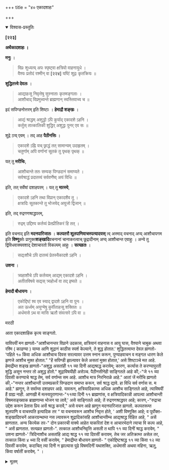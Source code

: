 +++
title = "४० एकादशाहः"

+++


<details open><summary>विश्वास-प्रस्तुतिः</summary>

**[२२३]**

**अथैकादशाहः ।**

**मनुः** ।

> विप्रः शुध्यत्य् अपः स्पृष्ट्वा क्षत्रियो वाहनायुधे ।  
वैश्यः प्रतोदं रश्मीन् वा **[२२४]** यष्टिं शूद्रः कृतक्रियः ॥

**शुद्धितत्त्वे देवलः** ।

> आद्याहःसु निवृत्तेषु सुस्नाताः कृतमङ्गलाः ।  
आशौचाद् विप्रमुच्यन्ते ब्राह्मणान् स्वस्तिवाच्य च ॥

इदं सपिण्डनोत्तरम् इति शिष्टाः । **हेमाद्रौ शङ्खः** । 

> आद्यं श्राद्धम् अशुद्धो ऽपि कुर्याद् एकादशे ऽहनि ।  
कर्तुस् तात्कालिकी शुद्धिर् अशुद्धः पुनर् एव सः ॥

शूद्रे ऽप्य् एवम् । तद् आह **पैठीनसिः** ।

> एकादशे ऽह्नि यच् छ्राद्धं तत् सामान्यम् उदाहृतम् ।  
चतुर्णाम् अपि वर्णानां सूतकं तु पृथक् पृथक् ॥

यत् तु **मरीचिः**,

> आशौचान्ते ततः सम्यक् पिण्डदानं समाप्यते ।  
सर्वश्राद्धं प्रदातव्यं सर्ववर्णेष्व् अयं विधिः ॥

इति, तत् सर्वेषां दशाहपरम् । यत् तु **मात्स्ये**,

> एकादशे ऽहनि तथा विप्रान् एकादशैव तु ।  
क्षत्रादिः सूतकान्ते तु भोजयेद् अयुजो द्विजान् ॥

इति, तद् रुद्रगणश्राद्धपरम्,

> रुद्रम् उद्दिश्य कर्तव्यं प्रेतप्रीतिकरं हि तत् ।

इति वचनाद् इति **मदनपारिजातः** । **कल्पतरौ शूलपाणिवाचस्पत्यादयस्** त्व् अस्माद् वचनाद् अप्य् आशौचापगम इति **विष्णू**क्तेः प्रागुक्त**शङ्खादि**वचनानां चानाकरत्वाच् छूद्रादीनाम् अप्य् आशौचान्त एवाहुः । अन्ये तु द्विविधवाक्यवशाद् देशाचारतो विकल्पम् आहुः । **सत्यव्रतः** ।

> सद्यःशौचे ऽपि दातव्यं प्रेतस्यैकादशे ऽहनि ।

**उशना** ।

> त्र्यहाशौचे ऽपि कर्तव्यम् आद्यम् एकादशे ऽहनि ।  
अतीतविषये सद्यस् त्र्यहोर्ध्वं वा तद् इष्यते ॥

**हेमादौ बौधायनः** ।

> एकोद्दिष्टं श्व एव स्याद् द्वादशे ऽहनि वा पुनः ।  
अत ऊर्ध्वम् अयुग्मेषु कुर्वीताहःसु शक्तितः ॥  
अर्धमासे ऽथ वा मासि ऋतौ संवत्सरे ऽपि वा ॥

मराठी

आता एकादशाहिक कृत्य साङ्गतो. 

याविपयीं मन ह्मणतो-"आशौचानन्तर विप्राने उदकास, क्षत्रियानं वाहनास व आयु घास, वैश्याने चाबुक अथवा रश्मि ( काढण्या ) याम्स आणि शूद्रानं काठीस स्पर्श केल्याने, ते शुद्ध होतात.' शुद्धितत्त्वाम्त देवल ह्मणतो-'पहिले १० किंवा अधिक आशौचाच दिवस सरल्यावर उत्तम स्नान करून, पुण्याहवाचन व मङ्गल धारण केले झणजे आशौच मुक्त होतात.” "हें सपिण्डी झाल्यावर केले असतां मुक्त होतात,' असे शिष्टाञ्चे मत आहे. हेमाद्रीम्त शङ्ख ह्मणतो-"अशुद्ध असतांही ११ व्या दिनी आद्यश्राद्ध करावेम्; कारण, कर्त्यास ते करण्यापुरती शुद्धि असून नन्तर तो अशुद्ध होतो." शूद्राविषयीही असेञ्च. पैठीनसीनेही साङ्गितले आहे की,-"जे ११ व्या दिवसी करण्याचे श्राद्ध तेम्, सर्व वर्णाम्स सम आहे. आशौच मात्र निरनिराळे आहे.” आतां जें मरीचि ह्मणतो की,-"नन्तर आशौचान्ती उत्तमप्रकारें पिण्डदान समाप्त करून, सर्व श्राद्ध द्यावे. हा विधि सर्व वर्णास स. म आहे." ह्मणून, ते सर्वाम्स दशाहपर आहे. यावरून, क्षत्रियादिकाम्स अधिक आशौच साङ्गितले आहे, त्याविषयीं हैं ग्राह्य नाही. आणखी में मत्स्यपुराणान्त-"११व्या दिनी ११ ब्राह्मणांस, व क्षत्रियादिकान्नी आपल्या आशौचान्ती विषमसङ्ख्याक ब्राह्मणाम्स भोजन घा लावें,' असे साङ्गितले आहे; तें रुद्रगणश्राद्धपर आहे; कारण,-"रुद्राचा उद्देश करून प्रेतास प्रिय असें श्राद्ध करावें," असे वचन आहे ह्मणून मदनपारिजात ह्मणतो. कल्पतरूम्त शूलपाणि व वाचस्पति इत्यादिक तर “ या वचनावरून आशौच निवृत्त होते, ' अशी विष्णूक्ति आहे; व पूर्वोक्त-शङ्खादिवचनें आकरग्रन्थाम्त नस ल्यावरून शूद्रादिकांसहि आशौचान्तीम्च आद्यश्राद्ध विहित आहे, " असें ह्मणतात. अन्य कित्येक तर-" दोन प्रकारची वाक्ये आहेत याकरितां देश व आचारभेदाने त्याचा वि कल्प आहे, " असें ह्मणतात. सत्यव्रत ह्मणतो-". तत्काल आशौचनिवृत्ति असली त थापि ११ व्या दिनीं श्राद्ध करावेम्. " उशना ह्मणतो-' त्रिदिनाशौच असतांहि आद्य श्राद्ध ११ व्या दिवसीं करावम्. तेच जर अतिक्राम्त असेल तर, तत्काल किंवा ४ थ्या दि वसीं करावेम्. ” हेमाद्रीम्त बौधायन ह्मणतो- " एकोद्दिष्टश्राद्ध ११ व्या किंवा १२ व्या दिवसीं करावेम्. कदाचित् त्या दिनी न झाल्यास पुढे विषमदिनीं यथाशक्ति, अर्धमासी अथवा महिना, ऋतु, किंवा वर्षातीं करावेम्. " ।
</details>

<details><summary>मूलम्</summary>

**[२२३]**

**अथैकादशाहः ।**

**मनुः** ।

> विप्रः शुध्यत्य् अपः स्पृष्ट्वा क्षत्रियो वाहनायुधे ।  
वैश्यः प्रतोदं रश्मीन् वा **[२२४]** यष्टिं शूद्रः कृतक्रियः ॥

**शुद्धितत्त्वे देवलः** ।

> आद्याहःसु निवृत्तेषु सुस्नाताः कृतमङ्गलाः ।  
आशौचाद् विप्रमुच्यन्ते ब्राह्मणान् स्वस्तिवाच्य च ॥

इदं सपिण्डनोत्तरम् इति शिष्टाः । **हेमाद्रौ शङ्खः** । 

> आद्यं श्राद्धम् अशुद्धो ऽपि कुर्याद् एकादशे ऽहनि ।  
कर्तुस् तात्कालिकी शुद्धिर् अशुद्धः पुनर् एव सः ॥

शूद्रे ऽप्य् एवम् । तद् आह **पैठीनसिः** ।

> एकादशे ऽह्नि यच् छ्राद्धं तत् सामान्यम् उदाहृतम् ।  
चतुर्णाम् अपि वर्णानां सूतकं तु पृथक् पृथक् ॥

यत् तु **मरीचिः**,

> आशौचान्ते ततः सम्यक् पिण्डदानं समाप्यते ।  
सर्वश्राद्धं प्रदातव्यं सर्ववर्णेष्व् अयं विधिः ॥

इति, तत् सर्वेषां दशाहपरम् । यत् तु **मात्स्ये**,

> एकादशे ऽहनि तथा विप्रान् एकादशैव तु ।  
क्षत्रादिः सूतकान्ते तु भोजयेद् अयुजो द्विजान् ॥

इति, तद् रुद्रगणश्राद्धपरम्,

> रुद्रम् उद्दिश्य कर्तव्यं प्रेतप्रीतिकरं हि तत् ।

इति वचनाद् इति **मदनपारिजातः** । **कल्पतरौ शूलपाणिवाचस्पत्यादयस्** त्व् अस्माद् वचनाद् अप्य् आशौचापगम इति **विष्णू**क्तेः प्रागुक्त**शङ्खादि**वचनानां चानाकरत्वाच् छूद्रादीनाम् अप्य् आशौचान्त एवाहुः । <u>अन्ये</u> तु द्विविधवाक्यवशाद् देशाचारतो विकल्पम् आहुः । **सत्यव्रतः** ।

> सद्यःशौचे ऽपि दातव्यं प्रेतस्यैकादशे ऽहनि ।

**उशना** ।

> त्र्यहाशौचे ऽपि कर्तव्यम् आद्यम् एकादशे ऽहनि ।  
अतीतविषये सद्यस् त्र्यहोर्ध्वं वा तद् इष्यते ॥

**हेमादौ बौधायनः** ।

> एकोद्दिष्टं श्व एव स्याद् द्वादशे ऽहनि वा पुनः ।  
अत ऊर्ध्वम् अयुग्मेषु कुर्वीताहःसु शक्तितः ॥  
अर्धमासे ऽथ वा मासि ऋतौ संवत्सरे ऽपि वा ॥
<!--<details-->
<details><summary>मराठी</summary>

आता एकादशाहिक कृत्य साङ्गतो. 

याविपयीं मन ह्मणतो-"आशौचानन्तर विप्राने उदकास, क्षत्रियानं वाहनास व आयु घास, वैश्याने चाबुक अथवा रश्मि ( काढण्या ) याम्स आणि शूद्रानं काठीस स्पर्श केल्याने, ते शुद्ध होतात.' शुद्धितत्त्वाम्त देवल ह्मणतो-'पहिले १० किंवा अधिक आशौचाच दिवस सरल्यावर उत्तम स्नान करून, पुण्याहवाचन व मङ्गल धारण केले झणजे आशौच मुक्त होतात.” "हें सपिण्डी झाल्यावर केले असतां मुक्त होतात,' असे शिष्टाञ्चे मत आहे. हेमाद्रीम्त शङ्ख ह्मणतो-"अशुद्ध असतांही ११ व्या दिनी आद्यश्राद्ध करावेम्; कारण, कर्त्यास ते करण्यापुरती शुद्धि असून नन्तर तो अशुद्ध होतो." शूद्राविषयीही असेञ्च. पैठीनसीनेही साङ्गितले आहे की,-"जे ११ व्या दिवसी करण्याचे श्राद्ध तेम्, सर्व वर्णाम्स सम आहे. आशौच मात्र निरनिराळे आहे.” आतां जें मरीचि ह्मणतो की,-"नन्तर आशौचान्ती उत्तमप्रकारें पिण्डदान समाप्त करून, सर्व श्राद्ध द्यावे. हा विधि सर्व वर्णास स. म आहे." ह्मणून, ते सर्वाम्स दशाहपर आहे. यावरून, क्षत्रियादिकाम्स अधिक आशौच साङ्गितले आहे, त्याविषयीं हैं ग्राह्य नाही. आणखी में मत्स्यपुराणान्त-"११व्या दिनी ११ ब्राह्मणांस, व क्षत्रियादिकान्नी आपल्या आशौचान्ती विषमसङ्ख्याक ब्राह्मणाम्स भोजन घा लावें,' असे साङ्गितले आहे; तें रुद्रगणश्राद्धपर आहे; कारण,-"रुद्राचा उद्देश करून प्रेतास प्रिय असें श्राद्ध करावें," असे वचन आहे ह्मणून मदनपारिजात ह्मणतो. कल्पतरूम्त शूलपाणि व वाचस्पति इत्यादिक तर “ या वचनावरून आशौच निवृत्त होते, ' अशी विष्णूक्ति आहे; व पूर्वोक्त-शङ्खादिवचनें आकरग्रन्थाम्त नस ल्यावरून शूद्रादिकांसहि आशौचान्तीम्च आद्यश्राद्ध विहित आहे, " असें ह्मणतात. अन्य कित्येक तर-" दोन प्रकारची वाक्ये आहेत याकरितां देश व आचारभेदाने त्याचा वि कल्प आहे, " असें ह्मणतात. सत्यव्रत ह्मणतो-". तत्काल आशौचनिवृत्ति असली त थापि ११ व्या दिनीं श्राद्ध करावेम्. " उशना ह्मणतो-' त्रिदिनाशौच असतांहि आद्य श्राद्ध ११ व्या दिवसीं करावम्. तेच जर अतिक्राम्त असेल तर, तत्काल किंवा ४ थ्या दि वसीं करावेम्. ” हेमाद्रीम्त बौधायन ह्मणतो- " एकोद्दिष्टश्राद्ध ११ व्या किंवा १२ व्या दिवसीं करावेम्. कदाचित् त्या दिनी न झाल्यास पुढे विषमदिनीं यथाशक्ति, अर्धमासी अथवा महिना, ऋतु, किंवा वर्षातीं करावेम्. " । 
<!--<details--></details></details>